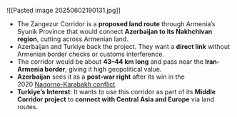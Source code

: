 ![[Pasted image 20250602190131.jpg]]
- The Zangezur Corridor is a **proposed land route** through Armenia’s Syunik Province that would connect **Azerbaijan to its Nakhchivan region**, cutting across Armenian land.
- Azerbaijan and Turkiye back the project. They want a **direct link** without Armenian border checks or customs interference.
- The corridor would be about **43–44 km long** and pass near the **Iran-Armenia border**, giving it high geopolitical value.
- **Azerbaijan** sees it as a **post-war right** after its win in the 2020 [Nagorno-Karabakh conflict](https://www.civilsdaily.com/news/azerbaijan-launches-crackdown-against-armenia/).
- **Turkiye’s Interest**: It wants to use this corridor as part of its **Middle Corridor project** to **connect with Central Asia and Europe** via land routes.
